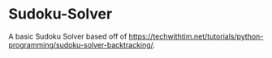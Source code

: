 # Sudoku-Solver
A basic Sudoku Solver based off of https://techwithtim.net/tutorials/python-programming/sudoku-solver-backtracking/.
